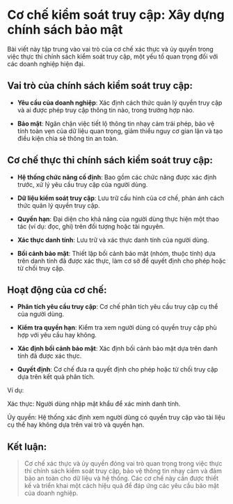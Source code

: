 # Cơ chế kiểm soát truy cập: Xây dựng chính sách bảo mật

Bài viết này tập trung vào vai trò của cơ chế xác thực và ủy quyền trong việc thực thi chính sách kiểm soát truy cập, một yếu tố quan trọng đối với các doanh nghiệp hiện đại.

## Vai trò của chính sách kiểm soát truy cập:

- **Yêu cầu của doanh nghiệp**: Xác định cách thức quản lý quyền truy cập và ai được phép truy cập thông tin nào, trong trường hợp nào.

- **Bảo mật**: Ngăn chặn việc tiết lộ thông tin nhạy cảm trái phép, bảo vệ tính toàn vẹn của dữ liệu quan trọng, giảm thiểu nguy cơ gian lận và tạo điều kiện chia sẻ thông tin an toàn.

## Cơ chế thực thi chính sách kiểm soát truy cập:

- **Hệ thống chức năng cố định**: Bao gồm các chức năng được xác định trước, xử lý yêu cầu truy cập của người dùng.

- **Dữ liệu kiểm soát truy cập**: Lưu trữ cấu hình của cơ chế, phản ánh cách thức quản lý quyền truy cập.

- **Quyền hạn**: Đại diện cho khả năng của người dùng thực hiện một thao tác (ví dụ: đọc, ghi) trên đối tượng hoặc tài nguyên.

- **Xác thực danh tính**: Lưu trữ và xác thực danh tính của người dùng.

- **Bối cảnh bảo mật**: Thiết lập bối cảnh bảo mật (nhóm, thuộc tính) dựa trên danh tính đã được xác thực, làm cơ sở để quyết định cho phép hoặc từ chối truy cập.

## Hoạt động của cơ chế:

- **Phân tích yêu cầu truy cập**: Cơ chế phân tích yêu cầu truy cập cụ thể của người dùng.

- **Kiểm tra quyền hạn**: Kiểm tra xem người dùng có quyền truy cập phù hợp với yêu cầu hay không.

- **Xác định bối cảnh bảo mật**: Xác định bối cảnh bảo mật dựa trên danh tính đã được xác thực.

- **Quyết định**: Cơ chế đưa ra quyết định cho phép hoặc từ chối truy cập dựa trên kết quả phân tích.

Ví dụ:

Xác thực: Người dùng nhập mật khẩu để xác minh danh tính.

Ủy quyền: Hệ thống xác định xem người dùng có quyền truy cập vào tài liệu cụ thể hay không dựa trên vai trò và quyền hạn.

## Kết luận:

> Cơ chế xác thực và ủy quyền đóng vai trò quan trọng trong việc thực thi chính sách kiểm soát truy cập, bảo vệ thông tin nhạy cảm và đảm bảo an toàn cho dữ liệu và hệ thống. Các cơ chế này cần được thiết kế và triển khai một cách hiệu quả để đáp ứng các yêu cầu bảo mật của doanh nghiệp.